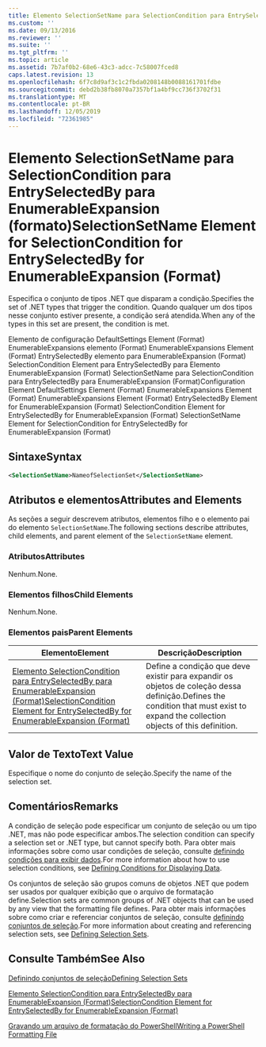 ```yaml
---
title: Elemento SelectionSetName para SelectionCondition para EntrySelectedBy para EnumerableExpansion (Format) | Microsoft Docs
ms.custom: ''
ms.date: 09/13/2016
ms.reviewer: ''
ms.suite: ''
ms.tgt_pltfrm: ''
ms.topic: article
ms.assetid: 7b7af0b2-68e6-43c3-adcc-7c58007fced8
caps.latest.revision: 13
ms.openlocfilehash: 6f7c8d9af3c1c2fbda0208148b0088161701fdbe
ms.sourcegitcommit: debd2b38fb8070a7357bf1a4bf9cc736f3702f31
ms.translationtype: MT
ms.contentlocale: pt-BR
ms.lasthandoff: 12/05/2019
ms.locfileid: "72361985"
---
```

# <a name="selectionsetname-element-for-selectioncondition-for-entryselectedby-for-enumerableexpansion-format"></a><span data-ttu-id="2a4a2-102">Elemento SelectionSetName para SelectionCondition para EntrySelectedBy para EnumerableExpansion (formato)</span><span class="sxs-lookup"><span data-stu-id="2a4a2-102">SelectionSetName Element for SelectionCondition for EntrySelectedBy for EnumerableExpansion (Format)</span></span>

<span data-ttu-id="2a4a2-103">Especifica o conjunto de tipos .NET que disparam a condição.</span><span class="sxs-lookup"><span data-stu-id="2a4a2-103">Specifies the set of .NET types that trigger the condition.</span></span> <span data-ttu-id="2a4a2-104">Quando qualquer um dos tipos nesse conjunto estiver presente, a condição será atendida.</span><span class="sxs-lookup"><span data-stu-id="2a4a2-104">When any of the types in this set are present, the condition is met.</span></span>

<span data-ttu-id="2a4a2-105">Elemento de configuração DefaultSettings Element (Format) EnumerableExpansions elemento (Format) EnumerableExpansions Element (Format) EntrySelectedBy elemento para EnumerableExpansion (Format) SelectionCondition Element para EntrySelectedBy para Elemento EnumerableExpansion (Format) SelectionSetName para SelectionCondition para EntrySelectedBy para EnumerableExpansion (Format)</span><span class="sxs-lookup"><span data-stu-id="2a4a2-105">Configuration Element DefaultSettings Element (Format) EnumerableExpansions Element (Format) EnumerableExpansions Element (Format) EntrySelectedBy Element for EnumerableExpansion (Format) SelectionCondition Element for EntrySelectedBy for EnumerableExpansion (Format) SelectionSetName Element for SelectionCondition for EntrySelectedBy for EnumerableExpansion (Format)</span></span>

## <a name="syntax"></a><span data-ttu-id="2a4a2-106">Sintaxe</span><span class="sxs-lookup"><span data-stu-id="2a4a2-106">Syntax</span></span>

```xml
<SelectionSetName>NameofSelectionSet</SelectionSetName>
```

## <a name="attributes-and-elements"></a><span data-ttu-id="2a4a2-107">Atributos e elementos</span><span class="sxs-lookup"><span data-stu-id="2a4a2-107">Attributes and Elements</span></span>

<span data-ttu-id="2a4a2-108">As seções a seguir descrevem atributos, elementos filho e o elemento pai do elemento `SelectionSetName`.</span><span class="sxs-lookup"><span data-stu-id="2a4a2-108">The following sections describe attributes, child elements, and parent element of the `SelectionSetName` element.</span></span>

### <a name="attributes"></a><span data-ttu-id="2a4a2-109">Atributos</span><span class="sxs-lookup"><span data-stu-id="2a4a2-109">Attributes</span></span>

<span data-ttu-id="2a4a2-110">Nenhum.</span><span class="sxs-lookup"><span data-stu-id="2a4a2-110">None.</span></span>

### <a name="child-elements"></a><span data-ttu-id="2a4a2-111">Elementos filhos</span><span class="sxs-lookup"><span data-stu-id="2a4a2-111">Child Elements</span></span>

<span data-ttu-id="2a4a2-112">Nenhum.</span><span class="sxs-lookup"><span data-stu-id="2a4a2-112">None.</span></span>

### <a name="parent-elements"></a><span data-ttu-id="2a4a2-113">Elementos pais</span><span class="sxs-lookup"><span data-stu-id="2a4a2-113">Parent Elements</span></span>

|<span data-ttu-id="2a4a2-114">Elemento</span><span class="sxs-lookup"><span data-stu-id="2a4a2-114">Element</span></span>|<span data-ttu-id="2a4a2-115">Descrição</span><span class="sxs-lookup"><span data-stu-id="2a4a2-115">Description</span></span>|
|-------------|-----------------|
|[<span data-ttu-id="2a4a2-116">Elemento SelectionCondition para EntrySelectedBy para EnumerableExpansion (Format)</span><span class="sxs-lookup"><span data-stu-id="2a4a2-116">SelectionCondition Element for EntrySelectedBy for EnumerableExpansion (Format)</span></span>](./selectioncondition-element-for-entryselectedby-for-enumerableexpansion-format.md)|<span data-ttu-id="2a4a2-117">Define a condição que deve existir para expandir os objetos de coleção dessa definição.</span><span class="sxs-lookup"><span data-stu-id="2a4a2-117">Defines the condition that must exist to expand the collection objects of this definition.</span></span>|

## <a name="text-value"></a><span data-ttu-id="2a4a2-118">Valor de Texto</span><span class="sxs-lookup"><span data-stu-id="2a4a2-118">Text Value</span></span>

<span data-ttu-id="2a4a2-119">Especifique o nome do conjunto de seleção.</span><span class="sxs-lookup"><span data-stu-id="2a4a2-119">Specify the name of the selection set.</span></span>

## <a name="remarks"></a><span data-ttu-id="2a4a2-120">Comentários</span><span class="sxs-lookup"><span data-stu-id="2a4a2-120">Remarks</span></span>

<span data-ttu-id="2a4a2-121">A condição de seleção pode especificar um conjunto de seleção ou um tipo .NET, mas não pode especificar ambos.</span><span class="sxs-lookup"><span data-stu-id="2a4a2-121">The selection condition can specify a selection set or .NET type, but cannot specify both.</span></span> <span data-ttu-id="2a4a2-122">Para obter mais informações sobre como usar condições de seleção, consulte [definindo condições para exibir dados](./defining-conditions-for-displaying-data.md).</span><span class="sxs-lookup"><span data-stu-id="2a4a2-122">For more information about how to use selection conditions, see [Defining Conditions for Displaying Data](./defining-conditions-for-displaying-data.md).</span></span>

<span data-ttu-id="2a4a2-123">Os conjuntos de seleção são grupos comuns de objetos .NET que podem ser usados por qualquer exibição que o arquivo de formatação define.</span><span class="sxs-lookup"><span data-stu-id="2a4a2-123">Selection sets are common groups of .NET objects that can be used by any view that the formatting file defines.</span></span> <span data-ttu-id="2a4a2-124">Para obter mais informações sobre como criar e referenciar conjuntos de seleção, consulte [definindo conjuntos de seleção](./defining-selection-sets.md).</span><span class="sxs-lookup"><span data-stu-id="2a4a2-124">For more information about creating and referencing selection sets, see [Defining Selection Sets](./defining-selection-sets.md).</span></span>

## <a name="see-also"></a><span data-ttu-id="2a4a2-125">Consulte Também</span><span class="sxs-lookup"><span data-stu-id="2a4a2-125">See Also</span></span>

[<span data-ttu-id="2a4a2-126">Definindo conjuntos de seleção</span><span class="sxs-lookup"><span data-stu-id="2a4a2-126">Defining Selection Sets</span></span>](./defining-selection-sets.md)

[<span data-ttu-id="2a4a2-127">Elemento SelectionCondition para EntrySelectedBy para EnumerableExpansion (Format)</span><span class="sxs-lookup"><span data-stu-id="2a4a2-127">SelectionCondition Element for EntrySelectedBy for EnumerableExpansion (Format)</span></span>](./selectioncondition-element-for-entryselectedby-for-enumerableexpansion-format.md)

[<span data-ttu-id="2a4a2-128">Gravando um arquivo de formatação do PowerShell</span><span class="sxs-lookup"><span data-stu-id="2a4a2-128">Writing a PowerShell Formatting File</span></span>](./writing-a-powershell-formatting-file.md)
